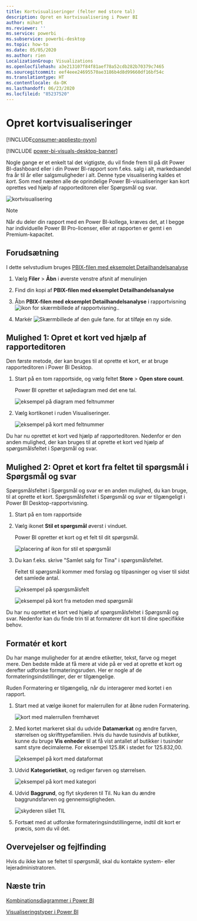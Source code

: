 ```yaml
---
title: Kortvisualiseringer (felter med store tal)
description: Opret en kortvisualisering i Power BI
author: mihart
ms.reviewer: ''
ms.service: powerbi
ms.subservice: powerbi-desktop
ms.topic: how-to
ms.date: 05/05/2020
ms.author: rien
LocalizationGroup: Visualizations
ms.openlocfilehash: a3e213107f84f81aef78a52cdb282b70379c7465
ms.sourcegitcommit: eef4eee24695570ae3186b4d8d99660df16bf54c
ms.translationtype: HT
ms.contentlocale: da-DK
ms.lasthandoff: 06/23/2020
ms.locfileid: "85237520"
---
```

# <a name="create-card-visualizations"></a>Opret kortvisualiseringer

[!INCLUDE[consumer-appliesto-nyyn](../includes/consumer-appliesto-nyyn.md)]

[!INCLUDE [power-bi-visuals-desktop-banner](../includes/power-bi-visuals-desktop-banner.md)]

Nogle gange er et enkelt tal det vigtigste, du vil finde frem til på dit Power BI-dashboard eller i din Power BI-rapport som f.eks. salg i alt, markedsandel fra år til år eller salgsmuligheder i alt. Denne type visualisering kaldes et *kort*. Som med næsten alle de oprindelige Power BI-visualiseringer kan kort oprettes ved hjælp af rapporteditoren eller Spørgsmål og svar.

![kortvisualisering](media/power-bi-visualization-card/pbi-opptuntiescard.png)

> [!NOTE]
> Når du deler din rapport med en Power BI-kollega, kræves det, at I begge har individuelle Power BI Pro-licenser, eller at rapporten er gemt i en Premium-kapacitet.

## <a name="prerequisite"></a>Forudsætning

I dette selvstudium bruges [PBIX-filen med eksemplet Detailhandelsanalyse](https://download.microsoft.com/download/9/6/D/96DDC2FF-2568-491D-AAFA-AFDD6F763AE3/Retail%20Analysis%20Sample%20PBIX.pbix)

1. Vælg **Filer** \> **Åbn** i øverste venstre afsnit af menulinjen
   
2. Find din kopi af **PBIX-filen med eksemplet Detailhandelsanalyse**

1. Åbn **PBIX-filen med eksemplet Detailhandelsanalyse** i rapportvisning ![ikon for skærmbillede af rapportvisning.](media/power-bi-visualization-kpi/power-bi-report-view.png).

1. Markér ![Skærmbillede af den gule fane.](media/power-bi-visualization-kpi/power-bi-yellow-tab.png) for at tilføje en ny side.

## <a name="option-1-create-a-card-using-the-report-editor"></a>Mulighed 1: Opret et kort ved hjælp af rapporteditoren

Den første metode, der kan bruges til at oprette et kort, er at bruge rapporteditoren i Power BI Desktop.

1. Start på en tom rapportside, og vælg feltet **Store** \> **Open store count**.

    Power BI opretter et søjlediagram med det ene tal.

   ![eksempel på diagram med feltnummer](media/power-bi-visualization-card/pbi-overview-chart.png)

2. Vælg kortikonet i ruden Visualiseringer.

   ![eksempel på kort med feltnummer](media/power-bi-visualization-card/power-bi-card-visualization.png)

Du har nu oprettet et kort ved hjælp af rapporteditoren. Nedenfor er den anden mulighed, der kan bruges til at oprette et kort ved hjælp af spørgsmålsfeltet i Spørgsmål og svar.

## <a name="option-2-create-a-card-from-the-qa-question-box"></a>Mulighed 2: Opret et kort fra feltet til spørgsmål i Spørgsmål og svar
Spørgsmålsfeltet i Spørgsmål og svar er en anden mulighed, du kan bruge, til at oprette et kort. Spørgsmålsfeltet i Spørgsmål og svar er tilgængeligt i Power BI Desktop-rapportvisning.

1. Start på en tom rapportside

1. Vælg ikonet **Stil et spørgsmål** øverst i vinduet. 

    Power BI opretter et kort og et felt til dit spørgsmål. 

   ![placering af ikon for stil et spørgsmål](media/power-bi-visualization-card/power-bi-q-and-a-overview.png)

2. Du kan f.eks. skrive "Samlet salg for Tina" i spørgsmålsfeltet.

    Feltet til spørgsmål kommer med forslag og tilpasninger og viser til sidst det samlede antal.  

   ![eksempel på spørgsmålsfelt](media/power-bi-visualization-card/power-bi-q-and-a-box.png)

   ![eksempel på kort fra metoden med spørgsmål](media/power-bi-visualization-card/power-bi-q-and-a-card.png)

Du har nu oprettet et kort ved hjælp af spørgsmålsfeltet i Spørgsmål og svar. Nedenfor kan du finde trin til at formaterer dit kort til dine specifikke behov.

## <a name="format-a-card"></a>Formatér et kort
Du har mange muligheder for at ændre etiketter, tekst, farve og meget mere. Den bedste måde at få mere at vide på er ved at oprette et kort og derefter udforske formateringsruden. Her er nogle af de formateringsindstillinger, der er tilgængelige. 

Ruden Formatering er tilgængelig, når du interagerer med kortet i en rapport. 

1. Start med at vælge ikonet for malerrullen for at åbne ruden Formatering. 

    ![kort med malerrullen fremhævet](media/power-bi-visualization-card/power-bi-format-card-2.png)

2. Med kortet markeret skal du udvide **Datamærkat** og ændre farven, størrelsen og skrifttypefamilien. Hvis du havde tusindvis af butikker, kunne du bruge **Vis enheder** til at få vist antallet af butikker i tusinder samt styre decimalerne. For eksempel 125.8K i stedet for 125.832,00.

    ![eksempel på kort med dataformat](media/power-bi-visualization-card/power-bi-card-format-2.png)

3.  Udvid **Kategorietiket**, og rediger farven og størrelsen.

    ![eksempel på kort med kategori](media/power-bi-visualization-card/power-bi-card-format-category.png)

4. Udvid **Baggrund**, og flyt skyderen til Til.  Nu kan du ændre baggrundsfarven og gennemsigtigheden.

    ![skyderen slået TIL](media/power-bi-visualization-card/power-bi-format-color-2.png)

5. Fortsæt med at udforske formateringsindstillingerne, indtil dit kort er præcis, som du vil det. 

## <a name="considerations-and-troubleshooting"></a>Overvejelser og fejlfinding
Hvis du ikke kan se feltet til spørgsmål, skal du kontakte system- eller lejeradministratoren.    

## <a name="next-steps"></a>Næste trin
[Kombinationsdiagrammer i Power BI](power-bi-visualization-combo-chart.md)

[Visualiseringstyper i Power BI](power-bi-visualization-types-for-reports-and-q-and-a.md)
